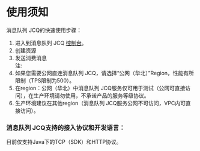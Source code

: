 # 使用须知
消息队列 JCQ的快速使用步骤：

1. 进入到消息队列 JCQ [控制台](https://jcq-console.jdcloud.com/topics/)。
2. 创建资源
3. 发送消费消息</br>
 注: 
 1. 如果您需要公网直连消息队列 JCQ，请选择“公网（华北）”Region，性能有所限制（TPS限制为500）。
 2. 在region：公网（华北）中消息队列 JCQ服务仅可用于测试（公网可直接访问），在生产环境请勿使用，不承诺产品的服务等级协议。
 3. 生产环境建议在其他region（消息队列 JCQ服务公网不可访问，VPC内可直接访问）。


### 消息队列 JCQ支持的接入协议和开发语言：
目前仅支持Java下的TCP（SDK）和HTTP协议。
